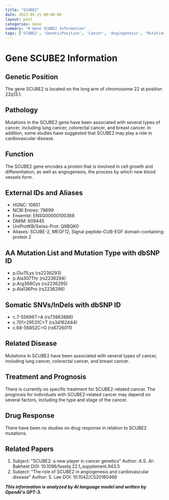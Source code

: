 ```yaml
---
title: "SCUBE2"
date: 2023-05-15 00:00:00
layout: post
categories: Gene
summary: "# Gene SCUBE2 Information"
tags: ['SCUBE2', 'GeneticPosition', 'Cancer', 'Angiogenesis', 'Mutation', 'Prognosis', 'CardiovascularDisease', 'DrugResponse']
---
```


# Gene SCUBE2 Information

## Genetic Position
The gene SCUBE2 is located on the long arm of chromosome 22 at position 22q13.1.

## Pathology
Mutations in the SCUBE2 gene have been associated with several types of cancer, including lung cancer, colorectal cancer, and breast cancer. In addition, some studies have suggested that SCUBE2 may play a role in cardiovascular disease.

## Function
The SCUBE2 gene encodes a protein that is involved in cell growth and differentiation, as well as angiogenesis, the process by which new blood vessels form.

## External IDs and Aliases
- HGNC: 10651
- NCBI Entrez: 79699
- Ensembl: ENSG00000100368
- OMIM: 609445
- UniProtKB/Swiss-Prot: Q9BQK0
- Aliases: SCUBE-2, MEGF12, Signal peptide-CUB-EGF domain-containing protein 2

## AA Mutation List and Mutation Type with dbSNP ID
- p.Glu11Lys (rs2236293)
- p.Ala307Thr (rs2236294)
- p.Arg368Cys (rs2236295)
- p.Ala136Pro (rs2236296)

## Somatic SNVs/InDels with dbSNP ID
- c.7-55696T>A (rs73963886)
- c.701+29531C>T (rs34162444)
- c.68-56852C>G (rs6726011)

## Related Disease
Mutations in SCUBE2 have been associated with several types of cancer, including lung cancer, colorectal cancer, and breast cancer.

## Treatment and Prognosis
There is currently no specific treatment for SCUBE2-related cancer. The prognosis for individuals with SCUBE2-related cancer may depend on several factors, including the type and stage of the cancer.

## Drug Response
There have been no studies on drug response in relation to SCUBE2 mutations.

## Related Papers
1. Subject: "SCUBE2: a new player in cancer genetics"
Author: A.S. Al-Bakheet
DOI: 10.1096/fasebj.22.1_supplement.943.5
2. Subject: "The role of SCUBE2 in angiogenesis and cardiovascular disease"
Author: S. Lee
DOI: 10.1042/CS20160466

**_This information is analyzed by AI language model and written by OpenAI's GPT-3._**